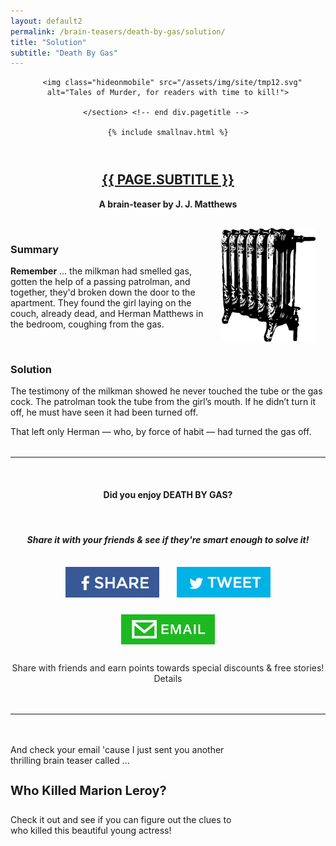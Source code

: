 ```yaml
---
layout: default2
permalink: /brain-teasers/death-by-gas/solution/
title: "Solution"
subtitle: "Death By Gas"
---
```


<div class="{{ page.title }}">

  <header class="pagehead">
     <section class="pagetitle">
      
      <img class="hideonmobile" src="/assets/img/site/tmp12.svg" alt="Tales of Murder, for readers with time to kill!">
    
    </section> <!-- end div.pagetitle --> 
    
    {% include smallnav.html %}
    
  </header>

  <section class="container card__container">
    <h2 style="text-align:center;color:#8b0000;text-transform:uppercase;"><a href="/brain-teasers/death-by-gas/">{{ page.subtitle }}</a></h2>
    <p style="text-align:center;font-weight:bold;">A brain-teaser by J. J. Matthews</p>
    <img src="/assets/img/short-stories/radiator.svg" alt="Death by Gas" style="margin:1rem;width:400px;max-width:30%;float:right;">
  	<br>
    <h3 class="chaptertitle">Summary</h3>
    <p><strong>Remember</strong> &hellip; the milkman had smelled gas, gotten the help of a passing patrolman, and together, they'd broken down the door to the apartment. They found the girl laying on the couch, already dead, and Herman Matthews in the bedroom, coughing from the gas.</p>
    <!-- <p>Neither testified that they had touched the gas cock. The cop removed the tube from the girl's mouth while the milkman opened windows to vent the gas still in the room.</p> -->
    <br>
    <h3 class="chaptertitle">Solution</h3>
  	<p>The testimony of the milkman showed he never touched the tube or the gas cock. The patrolman took the tube from the girl’s mouth. If he didn’t turn it off, he must have seen it had been turned off.</p>
    <p class="bold">That left only Herman — who, by force of habit — had turned the gas off.</p>
  </section>

  <section class="shareby bloodred" style="margin-top:2rem;text-align:center;">
    <hr class="bloodred">
    <br>
    <h4>Did you enjoy DEATH BY GAS?</h4>
    <br>
    <h5>Share it with your friends &amp; see if they're smart&nbsp;enough&nbsp;to&nbsp;solve&nbsp;it!</h5>
    <div class="shareby__imgs">
      <img src="/assets/img/social/fbshare.jpg" alt="" style="width:150px;margin:0.75rem;">
      <img src="/assets/img/social/twshare.jpg" alt="" style="width:150px;margin:0.75rem;">
      <img src="/assets/img/social/eshare.jpg" alt="" style="width:150px;margin:0.75rem;">
    </div>
    <p class="small italics" style="color:#242424;">Share with friends and earn points towards special discounts &amp; free stories! <span class="underline">Details</span></p>
  </section>

  <section class="wkml__tease" style="margin-top:1rem;">
    <hr style="margin: 3rem 0;">
    <div class="center" style="width:650px;max-width:75%;">
      <p class="center bold">And check your email 'cause I just sent you another thrilling brain teaser called &hellip;</p>
      <h4 class="bloodred uppercase bold margin1r" style="font-size: 1.25rem">Who&nbsp;Killed&nbsp;Marion&nbsp;Leroy?</h4>
      <p>Check it out and see if you can figure out the clues to who killed this&nbsp;beautiful&nbsp;young&nbsp;actress!</p>
    </div>
  </section>

</div>




